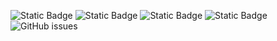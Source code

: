 ![Static Badge](https://img.shields.io/badge/blacklists-60-000000) ![Static Badge](https://img.shields.io/badge/blacklisted-2771660-cc0000) ![Static Badge](https://img.shields.io/badge/whitelisted-2242-00CC00) ![Static Badge](https://img.shields.io/badge/streaming_blacklist-28106-000000) ![GitHub issues](https://img.shields.io/github/issues/fabriziosalmi/blacklists)
